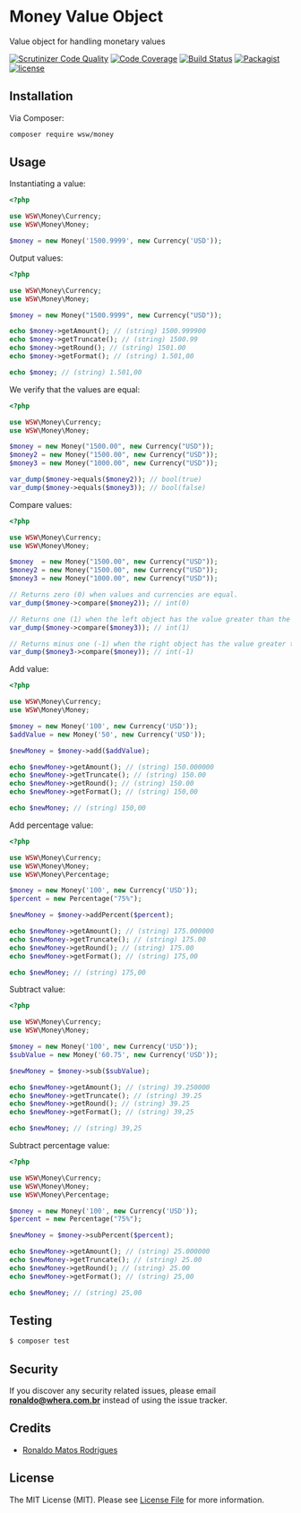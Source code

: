 # Money Value Object
Value object for handling monetary values

[![Scrutinizer Code Quality](https://scrutinizer-ci.com/g/whera/Money/badges/quality-score.png?b=master)](https://scrutinizer-ci.com/g/whera/Money/?branch=master)
[![Code Coverage](https://scrutinizer-ci.com/g/whera/Money/badges/coverage.png?b=master)](https://scrutinizer-ci.com/g/whera/Money/?branch=master)
[![Build Status](https://scrutinizer-ci.com/g/whera/Money/badges/build.png?b=master)](https://scrutinizer-ci.com/g/whera/Money/build-status/master)
[![Packagist](https://img.shields.io/packagist/v/wsw/money.svg?style=flat-square)](https://github.com/whera/Money)
[![license](https://img.shields.io/github/license/mashape/apistatus.svg?style=flat-square)](https://github.com/whera/Money/blob/master/LICENSE)

## Installation
Via Composer:

```bash
composer require wsw/money
```

## Usage

Instantiating a value:

``` php
<?php

use WSW\Money\Currency;
use WSW\Money\Money;

$money = new Money('1500.9999', new Currency('USD'));
```
Output values:
``` php
<?php

use WSW\Money\Currency;
use WSW\Money\Money;

$money = new Money("1500.9999", new Currency("USD"));

echo $money->getAmount(); // (string) 1500.999900
echo $money->getTruncate(); // (string) 1500.99
echo $money->getRound(); // (string) 1501.00
echo $money->getFormat(); // (string) 1.501,00

echo $money; // (string) 1.501,00
```

We verify that the values are equal:
``` php
<?php

use WSW\Money\Currency;
use WSW\Money\Money;

$money = new Money("1500.00", new Currency("USD"));
$money2 = new Money("1500.00", new Currency("USD"));
$money3 = new Money("1000.00", new Currency("USD"));

var_dump($money->equals($money2)); // bool(true)
var_dump($money->equals($money3)); // bool(false)
```

Compare values:
``` php
<?php

use WSW\Money\Currency;
use WSW\Money\Money;

$money  = new Money("1500.00", new Currency("USD"));
$money2 = new Money("1500.00", new Currency("USD"));
$money3 = new Money("1000.00", new Currency("USD"));

// Returns zero (0) when values and currencies are equal.
var_dump($money->compare($money2)); // int(0)

// Returns one (1) when the left object has the value greater than the right object.
var_dump($money->compare($money3)); // int(1)

// Returns minus one (-1) when the right object has the value greater than the left object.
var_dump($money3->compare($money)); // int(-1)
```

Add value:
``` php
<?php

use WSW\Money\Currency;
use WSW\Money\Money;

$money = new Money('100', new Currency('USD'));
$addValue = new Money('50', new Currency('USD'));

$newMoney = $money->add($addValue);

echo $newMoney->getAmount(); // (string) 150.000000
echo $newMoney->getTruncate(); // (string) 150.00
echo $newMoney->getRound(); // (string) 150.00
echo $newMoney->getFormat(); // (string) 150,00

echo $newMoney; // (string) 150,00
```

Add percentage value:
``` php
<?php

use WSW\Money\Currency;
use WSW\Money\Money;
use WSW\Money\Percentage;

$money = new Money('100', new Currency('USD'));
$percent = new Percentage("75%");

$newMoney = $money->addPercent($percent);

echo $newMoney->getAmount(); // (string) 175.000000
echo $newMoney->getTruncate(); // (string) 175.00
echo $newMoney->getRound(); // (string) 175.00
echo $newMoney->getFormat(); // (string) 175,00

echo $newMoney; // (string) 175,00
```

Subtract value:
``` php
<?php

use WSW\Money\Currency;
use WSW\Money\Money;

$money = new Money('100', new Currency('USD'));
$subValue = new Money('60.75', new Currency('USD'));

$newMoney = $money->sub($subValue);

echo $newMoney->getAmount(); // (string) 39.250000
echo $newMoney->getTruncate(); // (string) 39.25
echo $newMoney->getRound(); // (string) 39.25
echo $newMoney->getFormat(); // (string) 39,25

echo $newMoney; // (string) 39,25
```

Subtract percentage value:
``` php
<?php

use WSW\Money\Currency;
use WSW\Money\Money;
use WSW\Money\Percentage;

$money = new Money('100', new Currency('USD'));
$percent = new Percentage("75%");

$newMoney = $money->subPercent($percent);

echo $newMoney->getAmount(); // (string) 25.000000
echo $newMoney->getTruncate(); // (string) 25.00
echo $newMoney->getRound(); // (string) 25.00
echo $newMoney->getFormat(); // (string) 25,00

echo $newMoney; // (string) 25,00
```

## Testing

``` bash
$ composer test
```

## Security

If you discover any security related issues, please email **ronaldo@whera.com.br** instead of using the issue tracker.

## Credits

- [Ronaldo Matos Rodrigues](https://github.com/whera)

## License

The MIT License (MIT). Please see [License File](LICENSE) for more information.